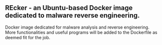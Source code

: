 ## REcker - an Ubuntu-based Docker image dedicated to malware reverse engineering.

Docker image dedicated for malware analysis and reverse engineering. More functionalities and useful programs will be added to the Dockerfile as deemed fit for the job.
